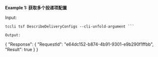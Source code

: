 **Example 1: 获取多个投递项配置**



Input: 

```
tccli tsf DescribeDeliveryConfigs --cli-unfold-argument ```

Output: 
```
{
    "Response": {
        "RequestId": "e64dc152-b874-4b91-9301-e9b290f1ffbb",
        "Result": true
    }
}
```

